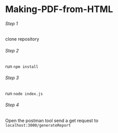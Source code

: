 # Making-PDF-from-HTML

###### Step 1
clone repository

###### Step 2
run `npm install`

###### Step 3
run `node index.js`

###### Step 4
Open the postman tool send a get request to `localhost:3000/generateReport`
